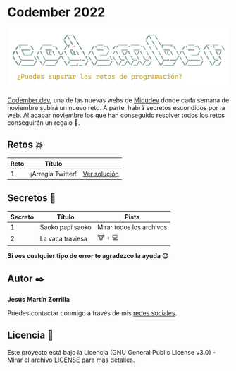 # Codember 2022
![logo](./assets/logo.png)

[Codember.dev](https://codember.dev), una de las nuevas webs de [Midudev](https://github.com/midudev) donde cada semana de noviembre subirá un nuevo reto. A parte, habrá secretos escondidos por la web. Al acabar noviembre los que han conseguido resolver todos los retos conseguirán un regalo :gift:.

## Retos :boom:

| Reto     | Título            |                                |
| -------- | ----------------- | ------------------------------ |
| 1        | ¡Arregla Twitter! | [Ver solución](./challenge01/) |

## Secretos :shushing_face:

| Secreto  | Título           | Pista          |
| -------- | ---------------- | -------------- |
| 1        | Saoko papi saoko | Mirar todos los archivos | 
| 2        | La vaca traviesa | :cow: + :computer: |


**Si ves cualquier tipo de error te agradezco la ayuda :wink:**

## Autor :black_nib:
**Jesús Martín Zorrilla**

Puedes contactar conmigo a través de mis [redes sociales](https://social-networks-jesusmarzor.vercel.app).

## Licencia 📄
Este proyecto está bajo la Licencia (GNU General Public License v3.0) - Mirar el archivo [LICENSE](LICENSE) para más detalles.
